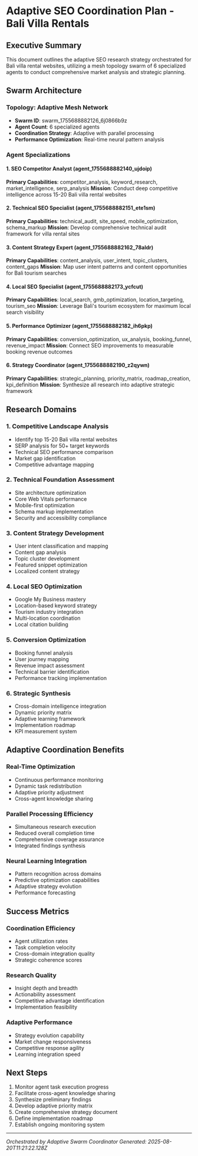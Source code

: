 # Adaptive SEO Coordination Plan - Bali Villa Rentals

## Executive Summary

This document outlines the adaptive SEO research strategy orchestrated for Bali villa rental websites, utilizing a mesh topology swarm of 6 specialized agents to conduct comprehensive market analysis and strategic planning.

## Swarm Architecture

### Topology: Adaptive Mesh Network
- **Swarm ID**: swarm_1755688882126_6j0866b9z
- **Agent Count**: 6 specialized agents
- **Coordination Strategy**: Adaptive with parallel processing
- **Performance Optimization**: Real-time neural pattern analysis

### Agent Specializations

#### 1. SEO Competitor Analyst (agent_1755688882140_ujdoip)
**Primary Capabilities**: competitor_analysis, keyword_research, market_intelligence, serp_analysis
**Mission**: Conduct deep competitive intelligence across 15-20 Bali villa rental websites

#### 2. Technical SEO Specialist (agent_1755688882151_ete1sm)
**Primary Capabilities**: technical_audit, site_speed, mobile_optimization, schema_markup
**Mission**: Develop comprehensive technical audit framework for villa rental sites

#### 3. Content Strategy Expert (agent_1755688882162_78aldr)
**Primary Capabilities**: content_analysis, user_intent, topic_clusters, content_gaps
**Mission**: Map user intent patterns and content opportunities for Bali tourism searches

#### 4. Local SEO Specialist (agent_1755688882173_ycfcut)
**Primary Capabilities**: local_search, gmb_optimization, location_targeting, tourism_seo
**Mission**: Leverage Bali's tourism ecosystem for maximum local search visibility

#### 5. Performance Optimizer (agent_1755688882182_ih6pkp)
**Primary Capabilities**: conversion_optimization, ux_analysis, booking_funnel, revenue_impact
**Mission**: Connect SEO improvements to measurable booking revenue outcomes

#### 6. Strategy Coordinator (agent_1755688882190_z2qywn)
**Primary Capabilities**: strategic_planning, priority_matrix, roadmap_creation, kpi_definition
**Mission**: Synthesize all research into adaptive strategic framework

## Research Domains

### 1. Competitive Landscape Analysis
- Identify top 15-20 Bali villa rental websites
- SERP analysis for 50+ target keywords
- Technical SEO performance comparison
- Market gap identification
- Competitive advantage mapping

### 2. Technical Foundation Assessment
- Site architecture optimization
- Core Web Vitals performance
- Mobile-first optimization
- Schema markup implementation
- Security and accessibility compliance

### 3. Content Strategy Development
- User intent classification and mapping
- Content gap analysis
- Topic cluster development
- Featured snippet optimization
- Localized content strategy

### 4. Local SEO Optimization
- Google My Business mastery
- Location-based keyword strategy
- Tourism industry integration
- Multi-location coordination
- Local citation building

### 5. Conversion Optimization
- Booking funnel analysis
- User journey mapping
- Revenue impact assessment
- Technical barrier identification
- Performance tracking implementation

### 6. Strategic Synthesis
- Cross-domain intelligence integration
- Dynamic priority matrix
- Adaptive learning framework
- Implementation roadmap
- KPI measurement system

## Adaptive Coordination Benefits

### Real-Time Optimization
- Continuous performance monitoring
- Dynamic task redistribution
- Adaptive priority adjustment
- Cross-agent knowledge sharing

### Parallel Processing Efficiency
- Simultaneous research execution
- Reduced overall completion time
- Comprehensive coverage assurance
- Integrated findings synthesis

### Neural Learning Integration
- Pattern recognition across domains
- Predictive optimization capabilities
- Adaptive strategy evolution
- Performance forecasting

## Success Metrics

### Coordination Efficiency
- Agent utilization rates
- Task completion velocity
- Cross-domain integration quality
- Strategic coherence scores

### Research Quality
- Insight depth and breadth
- Actionability assessment
- Competitive advantage identification
- Implementation feasibility

### Adaptive Performance
- Strategy evolution capability
- Market change responsiveness
- Competitive response agility
- Learning integration speed

## Next Steps

1. Monitor agent task execution progress
2. Facilitate cross-agent knowledge sharing
3. Synthesize preliminary findings
4. Develop adaptive priority matrix
5. Create comprehensive strategy document
6. Define implementation roadmap
7. Establish ongoing monitoring system

---

*Orchestrated by Adaptive Swarm Coordinator*
*Generated: 2025-08-20T11:21:22.128Z*